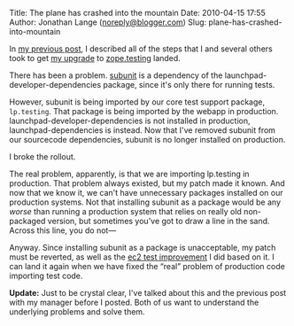 Title: The plane has crashed into the mountain
Date: 2010-04-15 17:55
Author: Jonathan Lange (noreply@blogger.com)
Slug: plane-has-crashed-into-mountain

In [my previous
post](http://code.mumak.net/2010/04/all-dude-wanted-was-his-rug-back.html),
I described all of the steps that I and several others took to get [my
upgrade](https://code.edge.launchpad.net/~jml/launchpad/new-zope-testing/+merge/21539)
to [zope.testing](http://pypi.python.org/pypi/zope.testing) landed.

<div>

There has been a problem. [subunit](https://launchpad.net/subunit) is a
dependency of the launchpad-developer-dependencies package, since it's
only there for running tests.

</div>

<div>

However, subunit is being imported by our core test support package,
`lp.testing`. That package is being imported by the webapp in
production. launchpad-developer-dependencies is not installed in
production, launchpad-dependencies is instead. Now that I've removed
subunit from our sourcecode dependencies, subunit is no longer installed
on production.

</div>

<div>

I broke the rollout.

</div>

<div>

The real problem, apparently, is that we are importing lp.testing in
production. That problem always existed, but my patch made it known. And
now that we know it, we can't have unnecessary packages installed on our
production systems. Not that installing subunit as a package would be
any *worse* than running a production system that relies on really old
non-packaged version, but sometimes you've got to draw a line in the
sand. Across this line, you do not—

</div>

<div>

Anyway. Since installing subunit as a package is unacceptable, my patch
must be reverted, as well as the [ec2 test
improvement](https://code.edge.launchpad.net/~jml/launchpad/subunit-by-default/+merge/18449)
I did based on it. I can land it again when we have fixed the “real”
problem of production code importing test code.

</div>

<div>

**Update:** Just to be crystal clear, I've talked about this and the
previous post with my manager before I posted. Both of us want to
understand the underlying problems and solve them.

</div>
